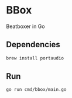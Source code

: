 # BBox

Beatboxer in Go

## Dependencies

```bash
brew install portaudio
```

## Run

```bash
go run cmd/bbox/main.go
```
